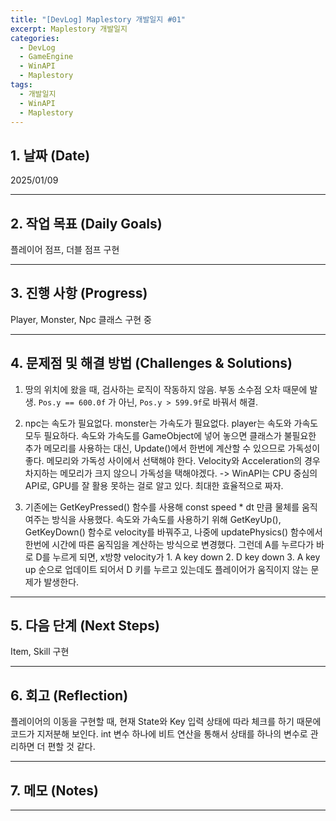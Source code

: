 ```yaml
---
title: "[DevLog] Maplestory 개발일지 #01"
excerpt: Maplestory 개발일지
categories:
  - DevLog
  - GameEngine
  - WinAPI
  - Maplestory
tags:
  - 개발일지
  - WinAPI
  - Maplestory
---
```

## 1. 날짜 (Date)

2025/01/09

---

## 2. 작업 목표 (Daily Goals)

플레이어 점프, 더블 점프 구현

---

## 3. 진행 사항 (Progress)

Player, Monster, Npc 클래스 구현 중

---

## 4. 문제점 및 해결 방법 (Challenges & Solutions)

1. 땅의 위치에 왔을 때, 검사하는 로직이 작동하지 않음. 부동 소수점 오차 때문에 발생. `Pos.y == 600.0f` 가 아닌, `Pos.y > 599.9f`로 바꿔서 해결.

2. npc는 속도가 필요없다. monster는 가속도가 필요없다. player는 속도와 가속도 모두 필요하다. 속도와 가속도를 GameObject에 넣어 놓으면 클래스가 불필요한 추가 메모리를 사용하는 대신, Update()에서 한번에 계산할 수 있으므로 가독성이 좋다. 메모리와 가독성 사이에서 선택해야 한다. Velocity와 Acceleration의 경우 차지하는 메모리가 크지 않으니 가독성을 택해야겠다. -> WinAPI는 CPU 중심의 API로, GPU를 잘 활용 못하는 걸로 알고 있다. 최대한 효율적으로 짜자.

3. 기존에는 GetKeyPressed() 함수를 사용해 const speed \* dt 만큼 물체를 움직여주는 방식을 사용했다. 속도와 가속도를 사용하기 위해 GetKeyUp(), GetKeyDown() 함수로 velocity를 바꿔주고, 나중에 updatePhysics() 함수에서 한번에 시간에 따른 움직임을 계산하는 방식으로 변경했다. 그런데 A를 누르다가 바로 D를 누르게 되면, x방향 velocity가 1. A key down 2. D key down 3. A key up 순으로 업데이트 되어서 D 키를 누르고 있는데도 플레이어가 움직이지 않는 문제가 발생한다.

---

## 5. 다음 단계 (Next Steps)

Item, Skill 구현

---

## 6. 회고 (Reflection)

플레이어의 이동을 구현할 때, 현재 State와 Key 입력 상태에 따라 체크를 하기 때문에 코드가 지저분해 보인다. int 변수 하나에 비트 연산을 통해서 상태를 하나의 변수로 관리하면 더 편할 것 같다.

---

## 7. 메모 (Notes)


---

